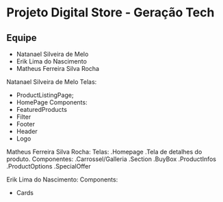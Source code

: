 # Projeto Digital Store - Geração Tech

## Equipe
- Natanael Silveira de Melo
- Erik Lima do Nascimento
- Matheus Ferreira Silva Rocha

Natanael Silveira de Melo
Telas:
- ProductListingPage;
- HomePage
Components:
- FeaturedProducts
- Filter
- Footer
- Header
- Logo

Matheus Ferreira Silva Rocha: 
Telas:
 .Homepage
 .Tela de detalhes do produto.
Componentes:
 .Carrossel/Galleria
 .Section
 .BuyBox
 .ProductInfos
 .ProductOptions
 .SpecialOffer

Erik Lima do Nascimento:
Components:
- Cards